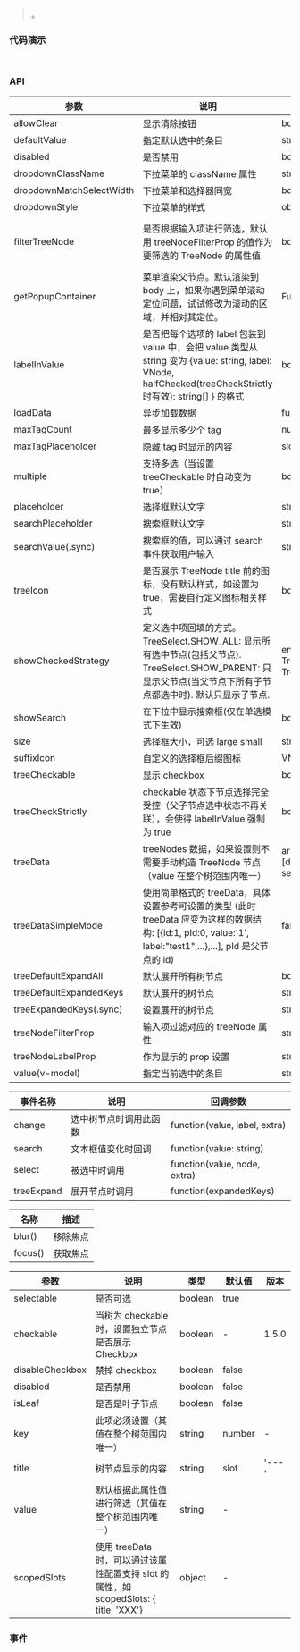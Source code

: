 #   

>  。


###  代码演示

```
 
```

### API
参数|说明|类型|默认值
--|--|--|--
allowClear|显示清除按钮|boolean|false
defaultValue|指定默认选中的条目|string/string[]|-
disabled|是否禁用|boolean|false
dropdownClassName|下拉菜单的 className 属性|string|-
dropdownMatchSelectWidth|下拉菜单和选择器同宽|boolean|true
dropdownStyle|下拉菜单的样式|object|-
filterTreeNode|是否根据输入项进行筛选，默认用 treeNodeFilterProp 的值作为要筛选的 TreeNode 的属性值|boolean|Function(inputValue: string, treeNode: TreeNode) (函数需要返回 bool 值)|Function
getPopupContainer|菜单渲染父节点。默认渲染到 body 上，如果你遇到菜单滚动定位问题，试试修改为滚动的区域，并相对其定位。|Function(triggerNode)|() => document.body
labelInValue|是否把每个选项的 label 包装到 value 中，会把 value 类型从 string 变为 {value: string, label: VNode, halfChecked(treeCheckStrictly 时有效): string[] } 的格式|boolean|false
loadData|异步加载数据|function(node)|-
maxTagCount|最多显示多少个 tag|number|-
maxTagPlaceholder|隐藏 tag 时显示的内容|slot/function(omittedValues)|-
multiple|支持多选（当设置 treeCheckable 时自动变为 true）|boolean|false
placeholder|选择框默认文字|string|slot|-
searchPlaceholder|搜索框默认文字|string|slot|-
searchValue(.sync)|搜索框的值，可以通过 search 事件获取用户输入|string|-
treeIcon|是否展示 TreeNode title 前的图标，没有默认样式，如设置为 true，需要自行定义图标相关样式|boolean|false
showCheckedStrategy|定义选中项回填的方式。TreeSelect.SHOW_ALL: 显示所有选中节点(包括父节点). TreeSelect.SHOW_PARENT: 只显示父节点(当父节点下所有子节点都选中时). 默认只显示子节点.|enum{TreeSelect.SHOW_ALL, TreeSelect.SHOW_PARENT, TreeSelect.SHOW_CHILD }|TreeSelect.SHOW_CHILD
showSearch|在下拉中显示搜索框(仅在单选模式下生效)|boolean|false
size|选择框大小，可选 large small|string|'default'
suffixIcon|自定义的选择框后缀图标|VNode | slot|-
treeCheckable|显示 checkbox|boolean|false
treeCheckStrictly|checkable 状态下节点选择完全受控（父子节点选中状态不再关联），会使得 labelInValue 强制为 true|boolean|false
treeData|treeNodes 数据，如果设置则不需要手动构造 TreeNode 节点（value 在整个树范围内唯一）|array<{value, label, children, [disabled, disableCheckbox, selectable]}>|[]
treeDataSimpleMode|使用简单格式的 treeData，具体设置参考可设置的类型 (此时 treeData 应变为这样的数据结构: [{id:1, pId:0, value:'1', label:"test1",...},...], pId 是父节点的 id)|false|Array<{ id: string, pId: string, rootPId: null }>|false
treeDefaultExpandAll|默认展开所有树节点|boolean|false
treeDefaultExpandedKeys|默认展开的树节点|string[] | number[]|-
treeExpandedKeys(.sync)|设置展开的树节点|string[] | number[]|-
treeNodeFilterProp|输入项过滤对应的 treeNode 属性|string|'value'
treeNodeLabelProp|作为显示的 prop 设置|string|'title'
value(v-model)|指定当前选中的条目|string/string[]|-



事件名称|说明|回调参数
--|--|--
change|选中树节点时调用此函数|function(value, label, extra)
search|文本框值变化时回调|function(value: string)
select|被选中时调用|function(value, node, extra)
treeExpand|展开节点时调用|function(expandedKeys)



名称|描述
--|--
blur()|移除焦点
focus()|获取焦点


参数|说明|类型|默认值|版本
--|--|--|--|--
selectable|是否可选|boolean|true|
checkable|当树为 checkable 时，设置独立节点是否展示 Checkbox|boolean|-|1.5.0
disableCheckbox|禁掉 checkbox|boolean|false|
disabled|是否禁用|boolean|false|
isLeaf|是否是叶子节点|boolean|false|
key|此项必须设置（其值在整个树范围内唯一）|string | number|-|
title|树节点显示的内容|string|slot|'---'|
value|默认根据此属性值进行筛选（其值在整个树范围内唯一）|string|-|
scopedSlots|使用 treeData 时，可以通过该属性配置支持 slot 的属性，如 scopedSlots: { title: 'XXX'}|object|-|
 


### 事件

 

